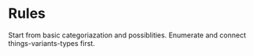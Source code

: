 


# Rules

Start from basic categoriazation and possiblities. Enumerate and connect things-variants-types first.